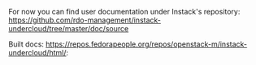 For now you can find user documentation under Instack's repository: https://github.com/rdo-management/instack-undercloud/tree/master/doc/source

Built docs: https://repos.fedorapeople.org/repos/openstack-m/instack-undercloud/html/: 
